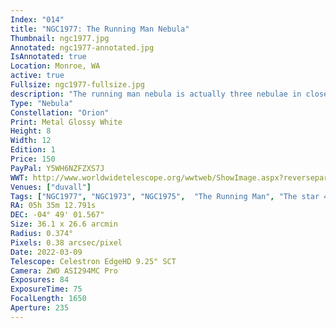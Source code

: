 ```yaml
---
Index: "014"
title: "NGC1977: The Running Man Nebula"
Thumbnail: ngc1977.jpg
Annotated: ngc1977-annotated.jpg
IsAnnotated: true
Location: Monroe, WA
active: true
Fullsize: ngc1977-fullsize.jpg
description: "The running man nebula is actually three nebulae in close proximity. Together they reflect and emit light that radiates with beautiful hues of cyan and purple. Surrounded by a frame of dark interstellar dust, the combination and orientation gives the impression of someone running mid-stride with their arms out in front and back. The fine details are revealed with long exposures at high magnification." 
Type: "Nebula"
Constellation: "Orion"
Print: Metal Glossy White
Height: 8
Width: 12
Edition: 1
Price: 150
PayPal: Y5WH6NZFZXS7J
WWT: http://www.worldwidetelescope.org/wwtweb/ShowImage.aspx?reverseparity=False&scale=0.379774&name=ngc1977-fullsize.jpg&imageurl=https://nova.astrometry.net/image/13353048&credits=Astrometry.net+User+(All+Rights+Reserved)&creditsUrl=&ra=83.963640&dec=-4.795196&x=1331.1&y=1938.6&rotation=166.17&thumb=https://nova.astrometry.net/image/13353050
Venues: ["duvall"]
Tags: ["NGC1977", "NGC1973", "NGC1975",  "The Running Man", "The star 45 Ori", "The star Mizan Batil I"]
RA: 05h 35m 12.791s
DEC: -04° 49' 01.567"
Size: 36.1 x 26.6 arcmin
Radius: 0.374°
Pixels: 0.38 arcsec/pixel
Date: 2022-03-09
Telescope: Celestron EdgeHD 9.25" SCT
Camera: ZWO ASI294MC Pro
Exposures: 84
ExposureTime: 75
FocalLength: 1650
Aperture: 235
---
```

